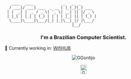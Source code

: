 ```
   ____  ____             _   _  _       
  / ___|/ ___| ___  _ __ | |_(_)(_) ___  
 | |  _| |  _ / _ \| '_ \| __| || |/ _ \ 
 | |_| | |_| | (_) | | | | |_| || | (_) |
  \____|\____|\___/|_| |_|\__|_|/ |\___/ 
                              |__/       
```                                                                  
<h3 align="center">I'm a Brazilian Computer Scientist.</h3>


💾 Currently working in: [WifiHUB](https://github.com/GGontijo/WiFiHub)

<p align="center">
<img src="https://github-readme-stats.vercel.app/api?username=GGontijo&show_icons=true&theme=dark" alt="GGontijo"/> 

<p align="center">
<a href="https://t.me/GabrielGontijo" target="blank"><img align="center" src="https://cdn.jsdelivr.net/npm/simple-icons@3.0.1/icons/telegram.svg" alt="GGontijo" height="30" width="20" /></a>
